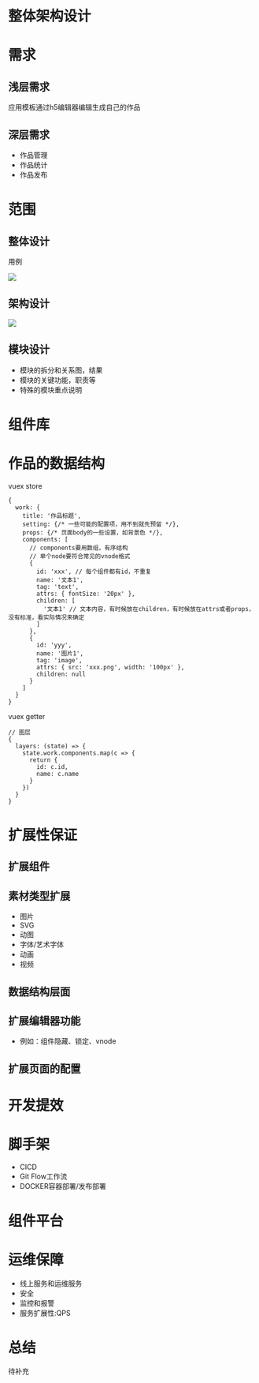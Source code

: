 # 整体架构设计

# 需求

## 浅层需求
应用模板通过h5编辑器编辑生成自己的作品
## 深层需求
- 作品管理
- 作品统计
- 作品发布

# 范围

## 整体设计
用例

 ![](images/h5编辑器用例.jpg)
## 架构设计
![](images/H5编辑发布系统架构设计.jpg)
## 模块设计
-  模块的拆分和关系图，结果
-  模块的关键功能，职责等
-  特殊的模块重点说明

# 组件库

# 作品的数据结构
vuex store
```
{
  work: {
    title: '作品标题',
    setting: {/* 一些可能的配置项，用不到就先预留 */},
    props: {/* 页面body的一些设置，如背景色 */},
    components: [
      // components要用数组，有序结构
      // 单个node要符合常见的vnode格式
      {
        id: 'xxx', // 每个组件都有id，不重复
        name: '文本1',
        tag: 'text',
        attrs: { fontSize: '20px' },
        children: [
          '文本1' // 文本内容，有时候放在children，有时候放在attrs或者props，没有标准，看实际情况来确定
        ]
      },
      {
        id: 'yyy',
        name: '图片1',
        tag: 'image',
        attrs: { src: 'xxx.png', width: '100px' },
        children: null
      }
    ]
  }
}
```
vuex getter

```
// 图层
{
  layers: (state) => {
    state.work.components.map(c => {
      return {
        id: c.id,
        name: c.name
      }
    })
  }
}
```


# 扩展性保证
## 扩展组件
## 素材类型扩展
- 图片
- SVG
- 动图
- 字体/艺术字体
- 动画
- 视频
## 数据结构层面
## 扩展编辑器功能
- 例如：组件隐藏、锁定、vnode
## 扩展页面的配置

# 开发提效


# 脚手架
- CICD 
- Git Flow工作流
- DOCKER容器部署/发布部署
# 组件平台

# 运维保障
- 线上服务和运维服务
- 安全
- 监控和报警
- 服务扩展性:QPS

# 总结
待补充
